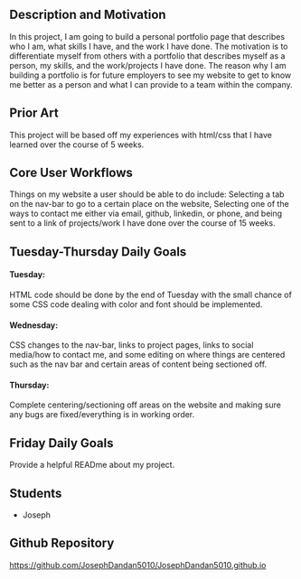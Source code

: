 ## Description and Motivation
In this project, I am going to build a personal portfolio page that describes who I am, what skills I have, and the work I have done. The motivation is to differentiate myself
from others with a portfolio that describes myself as a person, my skills, and the work/projects I have done. The reason why I am building a portfolio is for future employers
to see my website to get to know me better as a person and what I can provide to a team within the company.

## Prior Art
This project will be based off my experiences with html/css that I have learned over the course of 5 weeks.

## Core User Workflows
Things on my website a user should be able to do include: Selecting a tab on the nav-bar to go to a certain place on the website, Selecting one
of the ways to contact me either via email, github, linkedin, or phone, and being sent to a link of projects/work I have done over the course of 15 weeks.

## Tuesday-Thursday Daily Goals
#### Tuesday: 
HTML code should be done by the end of Tuesday with the small chance of some CSS code dealing with color and font should be implemented.

#### Wednesday: 
 CSS changes to the nav-bar, links to project pages, links to social media/how to contact me, and some editing
on where things are centered such as the nav bar and certain areas of content being sectioned off.

#### Thursday: 
Complete centering/sectioning off areas on the website and making sure any bugs are fixed/everything is in working order.

## Friday Daily Goals
Provide a helpful READme about my project.

## Students
- Joseph

## Github Repository
https://github.com/JosephDandan5010/JosephDandan5010.github.io
